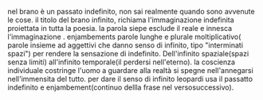 nel brano è un passato indefinito, non sai realmente quando sono avvenute le cose.
il titolo del brano infinito, richiama l'immaginazione indefinita proiettata in tutta la poesia.
la parola siepe esclude il reale e innesca l'immaginazione .
enjambements parole lunghe e plurale moltiplicativo( parole insieme ad aggettivi che danno senso di infinito, tipo "interminati spazi") per rendere la sensazione di indefinito.
Dell'infinito spaziale(spazi senza limiti) all'infinito temporale(il perdersi nell'eterno).
la coscienza individuale costringe l'uomo a guardare alla realtà si spegne nell'annegarsi nell'immensita del tutto.
per dare il senso di infinito leopardi usa il passatto indefinito e enjambement(continuo dellla frase nel versosuccessivo).
